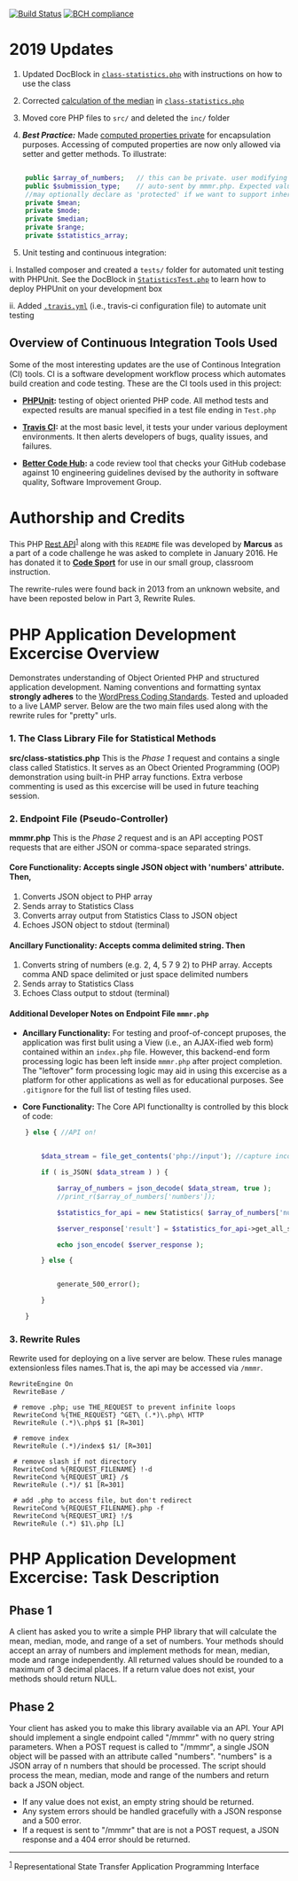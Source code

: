 [![Build Status](https://travis-ci.org/codesport/php-rest-api.svg?branch=php-class-updates)](https://travis-ci.org/codesport/php-rest-api) [![BCH compliance](https://bettercodehub.com/edge/badge/codesport/php-rest-api?branch=php-class-updates)](https://bettercodehub.com/)

# 2019 Updates

1. Updated DocBlock in [`class-statistics.php`](/src/class-statistics.php) with instructions on how to use the class

2. Corrected [calculation of the median](src/class-statistics.php#L195) in  [`class-statistics.php`](src/class-statistics.php#L195)

3. Moved core PHP files to `src/` and deleted the `inc/` folder 

4. ***Best Practice:*** Made [computed properties private](src/class-statistics.php#L44) for encapsulation purposes. Accessing of computed properties are now only allowed via setter and getter methods. To illustrate:

```php

	public $array_of_numbers; 	// this can be private. user modifying thi adds no value
	public $submission_type; 	// auto-sent by mmmr.php. Expected values: 'web-client' or 'API'
	//may optionally declare as 'protected' if we want to support inheritance 
	private $mean; 
	private $mode;
	private $median;
	private $range;
	private $statistics_array;
```
5. Unit testing and continuous integration:

 i. Installed composer and created a `tests/` folder for automated unit testing with PHPUnit. See the DocBlock in [`StatisticsTest.php`](tests/StatisticsTest.php) to learn how to deploy PHPUnit on your development box

 ii. Added [`.travis.yml`](https://github.com/codesport/php-rest-api/blob/php-class-updates/.travis.yml/) (i.e., travis-ci configuration file) to automate unit testing


## Overview of Continuous Integration Tools Used

Some of the most interesting updates are the use of Continous Integration (CI) tools. CI is a software development workflow process which automates build creation and code testing. These are the CI tools used in this project:

* **[PHPUnit](https://phpunit.de/getting-started/phpunit-5.html):** testing of object oriented PHP code.  All method tests and expected results are manual specified in a test file ending in `Test.php` 

* **[Travis CI](https://travis-ci.org/codesport/php-rest-api):** at the most basic level, it tests your under various deployment environments. It then alerts developers of bugs, quality issues, and failures. 

* **[Better Code Hub](https://bettercodehub.com/):** a code review tool that checks your GitHub codebase against 10 engineering guidelines devised by the authority in software quality, Software Improvement Group.





# Authorship and Credits
This PHP [Rest API](https:/google.com/search?q=Rest)<sup id="reference-1">[1](#footer-1)</sup> along with this `README` file was developed by **Marcus** as a part of a code challenge he was asked to complete in January 2016.  He has donated it to **[Code Sport](https://codesport.io?utm_medium=ext-website&utm_campaign=exams-online-apps-public&utm_content=codesport-link-1&utm_source=bitbucket-php-code-challenge&utm_term=code-sport-io)** for use in our small group, classroom instruction.  

The rewrite-rules were found back in 2013 from an unknown website, and have been reposted below in Part 3, Rewrite Rules.

# PHP Application Development Excercise Overview

Demonstrates understanding of Object Oriented PHP and structured application development. Naming conventions and formatting syntax **strongly adheres** to the [WordPress Coding Standards](http://make.wordpress.org/core/handbook/best-pratices/coding-standards/php). Tested and uploaded to a live LAMP server. Below are the two main files used along with the rewrite rules for "pretty" urls.

### 1. The Class Library File for Statistical Methods
 
**src/class-statistics.php** This is the *Phase 1* request and contains a single class called Statistics. It serves as an Obect Oriented Programming (OOP) demonstration using built-in PHP array functions. Extra verbose commenting is used as this excercise will be used in future teaching session. 

### 2. Endpoint File (Pseudo-Controller)

**mmmr.php** This is the *Phase 2* request and is an API accepting POST requests that are either JSON or comma-space separated strings.  


#### Core Functionality: Accepts single JSON object with 'numbers' attribute. Then,
1. Converts JSON object to PHP array 
2. Sends array to Statistics Class
3. Converts array output from Statistics Class to JSON object
4. Echoes JSON object to stdout (terminal)

#### Ancillary Functionality: Accepts comma delimited string. Then 

1. Converts string of numbers (e.g. 2, 4, 5 7 9 2) to PHP array. Accepts comma AND space delimited or just space delimited numbers 
2. Sends array to Statistics Class
3. Echoes Class output to stdout (terminal)

#### Additional Developer Notes on Endpoint File `mmmr.php`

 * **Ancillary Functionality:** For testing and proof-of-concept pruposes, the application was first bulit using a View (i.e., an AJAX-ified web form) contained within an `index.php` file. However, this backend-end form processing logic has been left inside `mmmr.php` after project completion. The "leftover" form processing logic may aid in using this excercise as a platform for other applications as well as for educational purposes. See `.gitignore` for the full list of testing files used. 

* **Core Functionality:** The Core API functionallty is controlled by this block of code:

```php
	} else { //API on!


		$data_stream = file_get_contents('php://input'); //capture incoming data stream

		if ( is_JSON( $data_stream ) ) {

			$array_of_numbers = json_decode( $data_stream, true ); 
			//print_r($array_of_numbers['numbers']);

			$statistics_for_api = new Statistics( $array_of_numbers['numbers'], 'API' );

			$server_response['result'] = $statistics_for_api->get_all_statistics();

			echo json_encode( $server_response );

		} else {


			generate_500_error();

		}

	}
```

### 3. Rewrite Rules

Rewrite used for deploying on a live server are below. These rules manage extensionless files names.That is, the api may be accessed via `/mmmr`.


```text
RewriteEngine On
 RewriteBase /
 
 # remove .php; use THE_REQUEST to prevent infinite loops
 RewriteCond %{THE_REQUEST} ^GET\ (.*)\.php\ HTTP
 RewriteRule (.*)\.php$ $1 [R=301]
 
 # remove index
 RewriteRule (.*)/index$ $1/ [R=301]
 
 # remove slash if not directory
 RewriteCond %{REQUEST_FILENAME} !-d
 RewriteCond %{REQUEST_URI} /$
 RewriteRule (.*)/ $1 [R=301]
 
 # add .php to access file, but don't redirect
 RewriteCond %{REQUEST_FILENAME}.php -f
 RewriteCond %{REQUEST_URI} !/$
 RewriteRule (.*) $1\.php [L]

```

# PHP Application Development Excercise: Task Description

## Phase 1
A client has asked you to write a simple PHP library that will calculate the mean, median, mode, and range of a set of numbers. Your methods should accept an array of numbers and implement methods for mean, median, mode and range independently. All returned values should be rounded to a maximum of 3 decimal places. If a return value does not exist, your methods should return NULL.

## Phase 2
Your client has asked you to make this library available via an API. Your API should implement a single endpoint called "/mmmr" with no query string parameters. When a POST request is called to "/mmmr", a single JSON object will be passed with an attribute called "numbers". "numbers" is a JSON array of n numbers that should be processed. The script should process the mean, median, mode and range of the numbers and return back a JSON object.

* If any value does not exist, an empty string should be returned.
* Any system errors should be handled gracefully with a JSON response and a 500 error.
* If a request is sent to "/mmmr" that are is not a POST request, a JSON response and a 404 error should be returned.
___

<sup id="footer-1">[1](#reference-1)</sup> Representational State Transfer Application Programming Interface


